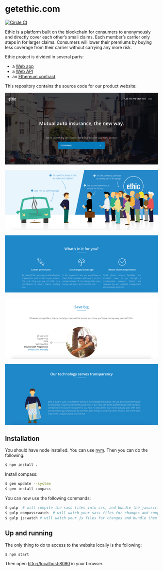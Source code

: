 # getethic.com

[![Circle CI](https://circleci.com/gh/m-vdb/getethic.com.svg?style=shield&circle-token=6ba37f823f016247657cbc9e0a127f07ee3250a5)](https://circleci.com/gh/m-vdb/getethic.com/tree/master)

Ethic is a platform built on the blockchain for consumers to anonymously
and directly cover each other’s small claims. Each member’s carrier
only steps in for larger claims. Consumers will lower their premiums by
buying less coverage from their carrier without carrying any more risk.

Ethic project is divided in several parts:

- a [Web app](https://github.com/m-vdb/ethic-app)
- a [Web API](https://github.com/m-vdb/ethic-backend)
- an [Ethereum contract](https://github.com/m-vdb/ethic-contracts)

This repository contains the source code for our product website:

![Landing page](/screenshots/website-0.png?raw=true "Landing page")

![Coverage](/screenshots/website-1.png?raw=true "Coverage")

![Benefits](/screenshots/website-2.png?raw=true "Benefits")

![Save big](/screenshots/website-3.png?raw=true "Save big")

![Transparency](/screenshots/website-4.png?raw=true "Transparency")

## Installation

You should have node installed. You can use [nvm](https://github.com/creationix/nvm).
Then you can do the following:
```bash
$ npm install .
```

Install compass:
```bash
$ gem update --system
$ gem install compass
```

You can now use the following commands:
```bash
$ gulp  # will compile the sass files into css, and bundle the javascript files
$ gulp compass:watch  # will watch your sass files for changes and compile them
$ gulp js:watch # will watch your js files for changes and bundle them
```

## Up and running

The only thing to do to access to the website locally is the following:
```bash
$ npm start
```
Then open [http://localhost:8080](http://localhost:8080) in your browser.
